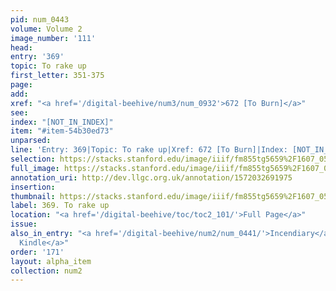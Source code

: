 ```yaml
---
pid: num_0443
volume: Volume 2
image_number: '111'
head: 
entry: '369'
topic: To rake up
first_letter: 351-375
page: 
add: 
xref: "<a href='/digital-beehive/num3/num_0932'>672 [To Burn]</a>"
see: 
index: "[NOT_IN_INDEX]"
item: "#item-54b30ed73"
unparsed: 
line: 'Entry: 369|Topic: To rake up|Xref: 672 [To Burn]|Index: [NOT_IN_INDEX]|#item-54b30ed73'
selection: https://stacks.stanford.edu/image/iiif/fm855tg5659%2F1607_0578/358,3585,2945,303/full/0/default.jpg
full_image: https://stacks.stanford.edu/image/iiif/fm855tg5659%2F1607_0578/full/full/0/default.jpg
annotation_uri: http://dev.llgc.org.uk/annotation/1572032691975
insertion: 
thumbnail: https://stacks.stanford.edu/image/iiif/fm855tg5659%2F1607_0578/358,3585,600,180/250,/0/default.jpg
label: 369. To rake up
location: "<a href='/digital-beehive/toc/toc2_101/'>Full Page</a>"
issue: 
also_in_entry: "<a href='/digital-beehive/num2/num_0441/'>Incendiary</a>|<a href='/digital-beehive/num2/num_0442/'>To
  Kindle</a>"
order: '171'
layout: alpha_item
collection: num2
---
```

